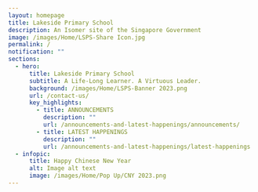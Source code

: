 ```yaml
---
layout: homepage
title: Lakeside Primary School
description: An Isomer site of the Singapore Government
image: /images/Home/LSPS-Share Icon.jpg
permalink: /
notification: ""
sections:
  - hero:
      title: Lakeside Primary School
      subtitle: A Life-Long Learner. A Virtuous Leader.
      background: /images/Home/LSPS-Banner 2023.png
      url: /contact-us/
      key_highlights:
        - title: ANNOUNCEMENTS
          description: ""
          url: /announcements-and-latest-happenings/announcements/
        - title: LATEST HAPPENINGS
          description: ""
          url: /announcements-and-latest-happenings/latest-happenings
  - infopic:
      title: Happy Chinese New Year
      alt: Image alt text
      image: /images/Home/Pop Up/CNY 2023.png
---
```

